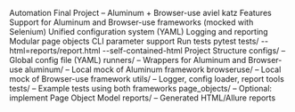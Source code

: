 Automation Final Project – Aluminum + Browser-use aviel katz
Features
Support for Aluminum and Browser-use frameworks (mocked with Selenium)
Unified configuration system (YAML)
Logging and reporting
Modular page objects
CLI parameter support
Run tests
pytest tests/ --html=reports/report.html --self-contained-html
Project Structure
configs/ – Global config file (YAML)
runners/ – Wrappers for Aluminum and Browser-use
aluminum/ – Local mock of Aluminum framework
browseruse/ – Local mock of Browser-use framework
utils/ – Logger, config loader, report tools
tests/ – Example tests using both frameworks
page_objects/ – Optional: implement Page Object Model
reports/ – Generated HTML/Allure reports
